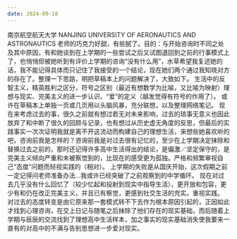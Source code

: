 ```yaml
---
date: 2024-09-18
---
```


南京航空航天大学
NANJING UNIVERSITY OF AERONAUTICS AND ASTRONAUTICS
老师的巧克力好甜，有些腻了。目的：与开始咨询时不同之处及其中原因，有和她谈到在上学期的一些尝试之后又试图退回到之前的行事模式上了，也悄悄但被她听到有评价上学期的咨询“没有什么用”，水草希望我复述她的话，我不能记得具体而只记住了我接受的一个结论，现在她们两个通过我知晓对方的存在了。整理一下思路，明把草稿本上的问题解决了，大致如下。
生活中的反智主义，精英胜利之区分，符号之区别（最近有想数学为比喻，又比喻为映射）理想与现实、完美主义的进一步认识、“爱”的定义（越发觉得有符号的作用了）。
或许在草稿本上单独一页或几页用以头脑风暴，充分联想，以及整理网络笔记。
现在来考虑过去的事，很久之前就有想过若无对未来影响，过去的琐事无意义也因此放弃了和中断了很久的回顾与记录，也有想过从历史虚无角度的反思，但最后的实践事实一次次证明我就是离不开这流动而构建自己的理想生活，来想些她喜欢听的吧，咨询前我是怎样的？咨询前我是对过去很有记忆的，至少在上学期决定抹除和替换过去之前的，那时还记得许多高中生活得出的结论，是偏激／坚定保守的，是完美主义倾向严重和未被察觉到的，比现在的感受更为孤独。严格和频繁审视自己“态度”问题而轻视实践的（相对）。
上学期的失败是从国庆开始，这次假期之前一定记得问老师准备办法...我或许已经突破了之前观察到的中学循环。
现在对过去几乎没有什么回忆了（较少忆起和投射到现实中指导生活），更开放和包容，更少有和仍在改正完美主义，并且已有察觉，更感到社交生活的充实。重视实践。
对过去的态度转变是由它原来那一套模式转不下去作为根本原因引起的，正因如此才找到心理咨询，在交上日记与随笔之后抹除了他们存在的现实基础，而后随着上学期与辰辰的交流找到了理想高中生活样本，加之事实的现实基础消失使我要来一直有的对高中的不满与告别思想进一步爱对现实。
